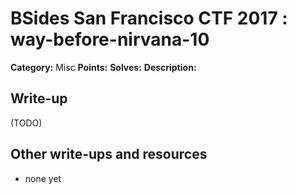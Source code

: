 # BSides San Francisco CTF 2017 : way-before-nirvana-10

**Category:** Misc
**Points:** 
**Solves:** 
**Description:**



## Write-up

(TODO)

## Other write-ups and resources

* none yet
